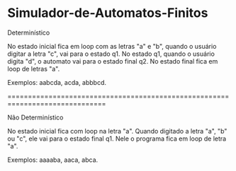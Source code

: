 # Simulador-de-Automatos-Finitos

Determinístico

No estado inicial fica em loop com as letras "a" e "b", quando o usuário digitar a letra "c", vai para o estado q1. No estado q1, quando o usuário digita "d", o automato vai para o estado final q2. No estado final fica em loop de letras "a".

Exemplos: aabcda, acda, abbbcd.

==============================================================================

Não Determinístico

No estado inicial fica com loop na letra "a". Quando digitado a letra "a", "b" ou "c", ele vai para o estado final q1. Nele o programa fica em loop de letra "a".

Exemplos: aaaaba, aaca, abca.
